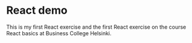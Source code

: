 # React demo

This is my first React exercise and the first React exercise on the course React basics at Business College Helsinki.
